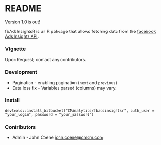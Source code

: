 # README #

Version 1.0 is out!

fbAdsInsightsR is an R pakcage that allows fetching data from the [facebook Ads Insights API](https://developers.facebook.com/docs/marketing-api/insights/v2.5).

### Vignette ###

Upon Request; contact any contributors.

### Development ###

* Pagination - enabling pagination (`next` and `previous`)
* Data loss fix - Variables parsed (columns) may vary.

### Install ###

`devtools::install_bitbucket("CMAnalytics/fbadsinsightsr", auth_user = "your_login", password = "your_password")`

### Contributors ###

* Admin - John Coene <john.coene@cmcm.com>
